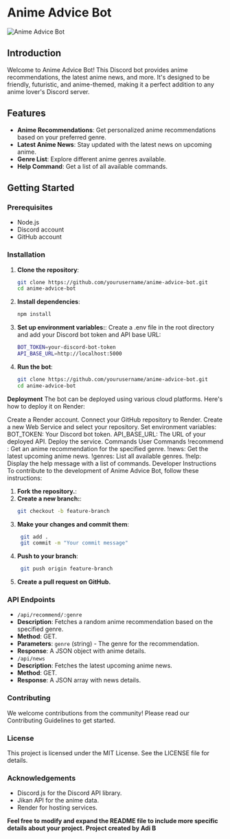 # Anime Advice Bot

![Anime Advice Bot](banner.png)

## Introduction

Welcome to Anime Advice Bot! This Discord bot provides anime recommendations, the latest anime news, and more. It's designed to be friendly, futuristic, and anime-themed, making it a perfect addition to any anime lover's Discord server.

## Features

- **Anime Recommendations**: Get personalized anime recommendations based on your preferred genre.
- **Latest Anime News**: Stay updated with the latest news on upcoming anime.
- **Genre List**: Explore different anime genres available.
- **Help Command**: Get a list of all available commands.

## Getting Started

### Prerequisites

- Node.js
- Discord account
- GitHub account

### Installation

1. **Clone the repository**:
   ```bash
   git clone https://github.com/yourusername/anime-advice-bot.git
   cd anime-advice-bot
2. **Install dependencies**:
   ```bash
   npm install
3. **Set up environment variables:**:
    Create a .env file in the root directory and add your Discord bot token and API base URL:
   ```bash
   BOT_TOKEN=your-discord-bot-token
   API_BASE_URL=http://localhost:5000
4. **Run the bot**:
   ```bash
   git clone https://github.com/yourusername/anime-advice-bot.git
   cd anime-advice-bot
   
 **Deployment**
The bot can be deployed using various cloud platforms. Here's how to deploy it on Render:

Create a Render account.
Connect your GitHub repository to Render.
Create a new Web Service and select your repository.
Set environment variables:
BOT_TOKEN: Your Discord bot token.
API_BASE_URL: The URL of your deployed API.
Deploy the service.
Commands
User Commands
!recommend <genre>: Get an anime recommendation for the specified genre.
!news: Get the latest upcoming anime news.
!genres: List all available genres.
!help: Display the help message with a list of commands.
Developer Instructions
To contribute to the development of Anime Advice Bot, follow these instructions:
1. **Fork the repository.**:
2. **Create a new branch:**:
    ```bash
    git checkout -b feature-branch
3. **Make your changes and commit them**:
   ```bash
    git add .
    git commit -m "Your commit message"
    ```
4. **Push to your branch**:
   ```bash
    git push origin feature-branch
4. **Create a pull request on GitHub.**

### API Endpoints
- `/api/recommend/:genre`
- **Description**: Fetches a random anime recommendation based on the specified genre.
- **Method**: GET.
- **Parameters**: `genre` (string) - The genre for the recommendation.
- **Response**: A JSON object with anime details.
- `/api/news`
- **Description**: Fetches the latest upcoming anime news.
- **Method**: GET.
- **Response**: A JSON array with news details.

### Contributing
We welcome contributions from the community! Please read our Contributing Guidelines to get started.

### License
This project is licensed under the MIT License. See the LICENSE file for details.

### Acknowledgements
- Discord.js for the Discord API library.
- Jikan API for the anime data.
- Render for hosting services.

**Feel free to modify and expand the README file to include more specific details about your project.**
**Project created by Adi B**
